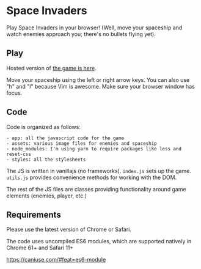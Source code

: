# Space Invaders

Play Space Invaders in your browser! (Well, move your spaceship and watch enemies approach you; there's no bullets flying yet).

## Play

Hosted version of [the game is here](https://thekevinscott.github.io/space-invaders/).

Move your spaceship using the left or right arrow keys. You can also use "h" and "l" because Vim is awesome. Make sure your browser window has focus.

## Code
Code is organized as follows:

```
- app: all the javascript code for the game
- assets: various image files for enemies and spaceship
- node_modules: I'm using yarn to require packages like less and reset-css
- styles: all the stylesheets
```

The JS is written in vanillajs (no frameworks). `index.js` sets up the game. `utils.js` provides convenience methods for working with the DOM.

The rest of the JS files are classes providing functionality around game elements (enemies, player, etc.)

## Requirements
Please use the latest version of Chrome or Safari.

The code uses uncompiled ES6 modules, which are supported natively in Chrome 61+ and Safari 11+

https://caniuse.com/#feat=es6-module
